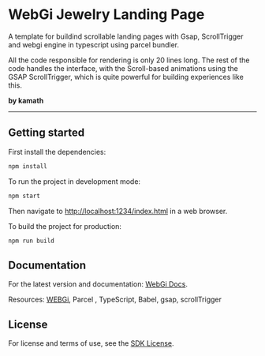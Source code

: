 # WebGi Jewelry Landing Page
A template for buildind scrollable landing pages with Gsap, ScrollTrigger and webgi engine in typescript using parcel bundler.


All the code responsible for rendering is only 20 lines long. The rest of the code handles the interface, with the Scroll-based animations using the GSAP ScrollTrigger, which is quite powerful for building experiences like this.

<strong>by  kamath</strong>

<hr>

## Getting started
First install the dependencies:
```bash
npm install
```

To run the project in development mode:
```bash
npm start
```
Then navigate to [http://localhost:1234/index.html](http://localhost:1234/index.html) in a web browser.

To build the project for production:
```bash
npm run build
```

## Documentation
For the latest version and documentation: [WebGi Docs](https://webgi.xyz/docs/).

Resources: <a href="https://webgi.xyz/docs/" target="_blank">WEBGi</a>, Parcel , TypeScript, Babel, gsap, scrollTrigger

## License 
For license and terms of use, see the [SDK License](https://webgi.xyz/docs/license).
